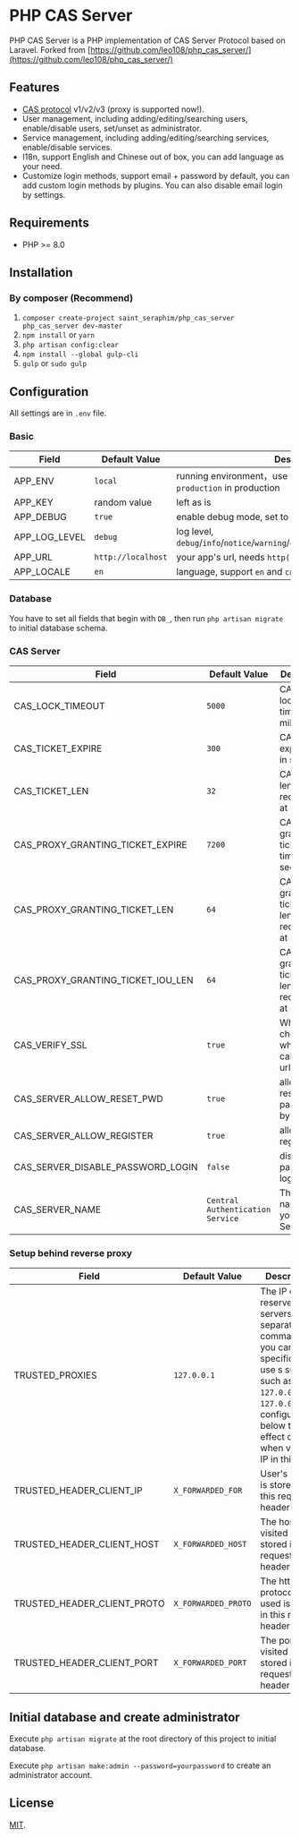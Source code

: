 # PHP CAS Server

PHP CAS Server is a PHP implementation of CAS Server Protocol based on Laravel. Forked from [https://github.com/leo108/php_cas_server/](https://github.com/leo108/php_cas_server/)

## Features

* [CAS protocol](https://apereo.github.io/cas/4.2.x/protocol/CAS-Protocol-Specification.html) v1/v2/v3 (proxy is supported now!).
* User management, including adding/editing/searching users, enable/disable users, set/unset as administrator.
* Service management, including adding/editing/searching services, enable/disable services.
* I18n, support English and Chinese out of box, you can add language as your need.
* Customize login methods, support email + password by default, you can add custom login methods by plugins. You can also disable email login by settings.

## Requirements

* PHP >= 8.0

## Installation

### By composer (Recommend)

1. `composer create-project saint_seraphim/php_cas_server php_cas_server dev-master`
2. `npm install` or `yarn`
3. `php artisan config:clear`
4. `npm install --global gulp-cli`
5. `gulp` or `sudo gulp`

## Configuration

All settings are in `.env` file.

### Basic

|Field|Default Value|Description|
|-----|-----|---|
|APP_ENV|`local`|running environment，use `local` if in development, use `production` in production|
|APP_KEY|random value|left as is|
|APP_DEBUG|`true`|enable debug mode, set to `false` to disable|
|APP_LOG_LEVEL|`debug`|log level, `debug`/`info`/`notice`/`warning`/`error`/`critical`/`alert`/`emergency`|
|APP_URL|`http://localhost`|your app's url, needs `http(s)://` at the beginning|
|APP_LOCALE|`en`|language, support `en` and `cn` out of box|

### Database

You have to set all fields that begin with `DB_`, then run `php artisan migrate` to initial database schema.

### CAS Server

|Field|Default Value|Description|
|-----|-----|---|
|CAS_LOCK_TIMEOUT|`5000`|CAS ticket locking time, in milliseconds|
|CAS_TICKET_EXPIRE|`300`|CAS ticket expire time, in seconds|
|CAS_TICKET_LEN|`32`|CAS ticket length, it's recommend at least 32|
|CAS_PROXY_GRANTING_TICKET_EXPIRE|`7200`|CAS proxy-granting ticket expire time, in seconds|
|CAS_PROXY_GRANTING_TICKET_LEN|`64`|CAS proxy-granting ticket length, it's recommend at least 64|
|CAS_PROXY_GRANTING_TICKET_IOU_LEN|`64`|CAS proxy-granting ticket IOU length, it's recommend at least 64|
|CAS_VERIFY_SSL|`true`|Whether to check ssl when calling pgt url|
|CAS_SERVER_ALLOW_RESET_PWD|`true`|allow user reset password by email|
|CAS_SERVER_ALLOW_REGISTER|`true`|allow user register|
|CAS_SERVER_DISABLE_PASSWORD_LOGIN|`false`|disable password login|
|CAS_SERVER_NAME|`Central Authentication Service`|The site name of your CAS Server|

### Setup behind reverse proxy

|Field|Default Value|Description|
|-----|-----|---|
|TRUSTED_PROXIES|`127.0.0.1`|The IP of reserve proxy servers, separated by comma(`,`), you can specific IP or use s subnet such as `127.0.0.1` and `127.0.0.1/24`, configurations below take effect only when visiting IP in this list|
|TRUSTED_HEADER_CLIENT_IP|`X_FORWARDED_FOR`|User's real IP is stored in this request header|
|TRUSTED_HEADER_CLIENT_HOST|`X_FORWARDED_HOST`|The host user visited is stored in this request header|
|TRUSTED_HEADER_CLIENT_PROTO|`X_FORWARDED_PROTO`|The http protocol user used is stored in this request header|
|TRUSTED_HEADER_CLIENT_PORT|`X_FORWARDED_PORT`|The port user visited is stored in this request header|

## Initial database and create administrator

Execute `php artisan migrate` at the root directory of this project to initial database.

Execute `php artisan make:admin --password=yourpassword` to create an administrator account.

## License

[MIT](http://opensource.org/licenses/MIT).
